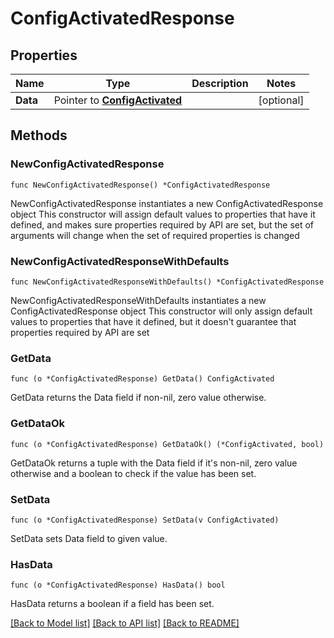 # ConfigActivatedResponse

## Properties

Name | Type | Description | Notes
------------ | ------------- | ------------- | -------------
**Data** | Pointer to [**ConfigActivated**](ConfigActivated.md) |  | [optional] 

## Methods

### NewConfigActivatedResponse

`func NewConfigActivatedResponse() *ConfigActivatedResponse`

NewConfigActivatedResponse instantiates a new ConfigActivatedResponse object
This constructor will assign default values to properties that have it defined,
and makes sure properties required by API are set, but the set of arguments
will change when the set of required properties is changed

### NewConfigActivatedResponseWithDefaults

`func NewConfigActivatedResponseWithDefaults() *ConfigActivatedResponse`

NewConfigActivatedResponseWithDefaults instantiates a new ConfigActivatedResponse object
This constructor will only assign default values to properties that have it defined,
but it doesn't guarantee that properties required by API are set

### GetData

`func (o *ConfigActivatedResponse) GetData() ConfigActivated`

GetData returns the Data field if non-nil, zero value otherwise.

### GetDataOk

`func (o *ConfigActivatedResponse) GetDataOk() (*ConfigActivated, bool)`

GetDataOk returns a tuple with the Data field if it's non-nil, zero value otherwise
and a boolean to check if the value has been set.

### SetData

`func (o *ConfigActivatedResponse) SetData(v ConfigActivated)`

SetData sets Data field to given value.

### HasData

`func (o *ConfigActivatedResponse) HasData() bool`

HasData returns a boolean if a field has been set.


[[Back to Model list]](../README.md#documentation-for-models) [[Back to API list]](../README.md#documentation-for-api-endpoints) [[Back to README]](../README.md)


